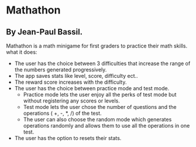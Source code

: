 # Mathathon 
## By Jean-Paul Bassil.


Mathathon is a math minigame for first graders to practice their math skills.
what it does: 
* The user has the choice between 3 difficulties that increase the range of the numbers generated progressively.
* The app saves stats like level, score, difficulty ect..
* The reward score increases with the difficulty.
* The user has the choice between practice mode and test mode.
  - Practice mode lets the user enjoy all the perks of test mode but without registering any scores or levels.
  - Test mode lets the user chose the number of questions and the operations ( +, -, *, /) of the test.
  - The user can also choose the random mode which generates operations randomly and allows them to use all the operations in one test.
* The user has the option to resets their stats.
